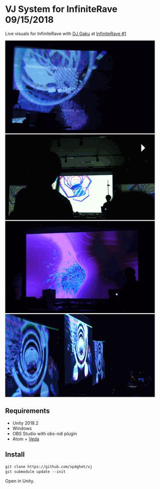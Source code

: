 # VJ System for InfiniteRave 09/15/2018

Live visuals for InfiniteRave with [DJ Gaku]() at [InfiniteRave #1](https://1nfiniterave.peatix.com/)

![](./imgs/vj1.gif)
![](./imgs/vj2.gif)
![](./imgs/vj3.gif)
![](./imgs/vj4.gif)

## Requirements

- Unity 2018.2
- Windows
- OBS Studio with obs-ndi plugin
- Atom + [Veda](https://github.com/fand/veda)


## Install

```shell
git clone https://github.com/sp4ghet/vj
git submodule update --init
```

Open in Unity.
